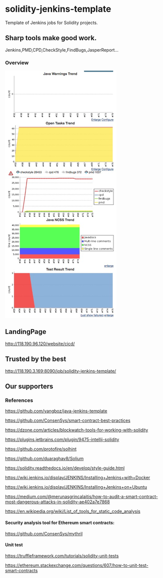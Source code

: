# solidity-jenkins-template
Template of Jenkins jobs for Solidity projects.

## Sharp tools make good work.

Jenkins,PMD,CPD,CheckStyle,FindBugs,JasperReport...

### Overview

![Screenshot of "JenkinsJavaOverview"](https://raw.githubusercontent.com/yangboz/solidity-jenkins-template/master/Jenkin-Solidity-overview.png)


## LandingPage

http://118.190.96.120/website/cicd/


## Trusted by the best

http://118.190.3.169:8090/job/solidity-jenkins-template/

## Our supporters


### References

https://github.com/yangboz/java-jenkins-template

https://github.com/ConsenSys/smart-contract-best-practices

https://dzone.com/articles/blockwatch-tools-for-working-with-solidity

https://plugins.jetbrains.com/plugin/9475-intellij-solidity

https://github.com/protofire/solhint

https://github.com/duaraghav8/Solium

https://solidity.readthedocs.io/en/develop/style-guide.html

https://wiki.jenkins.io/display/JENKINS/Installing+Jenkins+with+Docker

https://wiki.jenkins.io/display/JENKINS/Installing+Jenkins+on+Ubuntu

https://medium.com/@merunasgrincalaitis/how-to-audit-a-smart-contract-most-dangerous-attacks-in-solidity-ae402a7e7868

https://en.wikipedia.org/wiki/List_of_tools_for_static_code_analysis

#### Security analysis tool for Ethereum smart contracts:

https://github.com/ConsenSys/mythril

#### Unit test

https://truffleframework.com/tutorials/solidity-unit-tests

https://ethereum.stackexchange.com/questions/607/how-to-unit-test-smart-contracts
